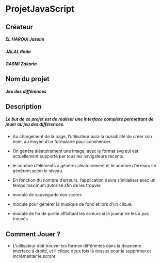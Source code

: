 # ProjetJavaScript

## Créateur

  ##### EL HAROUI Jassim
  ##### JALAL Reda
  ##### GASMI Zakaria
  

## Nom du projet

  ##### Jeu des différences

## Description

##### Le but de ce projet est de réaliser une interface complète permettant de jouer au jeu des différences. 

  * Au chargement de la page, l’utilisateur aura la possibilité de créer son nom, au moyen d’un formulaire pour commencer.
  
  * On génére aléatoirement une image, avec le format svg qui est actuellement supporté par tous les navigateurs récents.

  * le nombre d’éléments à générer aléatoirement et le nombre d’erreurs se génèrent selon le niveau. 
  
  * En fonction du nombre d’erreurs, l’application devra s’initialiser avec un temps maximum autorisé afin de les trouver.
  
  * module de sauvegarde des scores
  
  * module pour générer la musique de fond et lors d'un clique.
  
  * module de fin de partie affichant les erreurs si le joueur ne les a pas trouvés
  
## Comment Jouer ?

  * L'utilisateur doit trouver les formes différentes dans la deuxieme interface à droite, et il clique deux fois là dessus pour la supprimer et incrémenter le scrore
  
